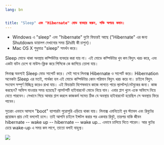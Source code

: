 ```yaml
---
lang: bn


title: "Sleep" এবং "Hibernate" মোড ব্যবহার করুন, শক্তি অপচয় কমান।
---
```


<ul>
<li>Windows এ "sleep" এবং "hibernate" দুটো ফিচারই আছে ("Hibernate" এর জন্য Shutdown ডায়ালগ দেখানোর সময় Shift কী চাপুন)।</li>
<li>Mac OS X শুধুমাত্র "sleep" সমর্থন করে।</li>
</ul>

Sleep মোডে থাকা অবস্থায় কম্পিউটার ব্যবহার করা যায় না। এই মোডে কম্পিউটার খুব কম বিদ্যুৎ খরচ করে, এবং একটা বাটন চেপে বা মাউস-ক্লিক করে পিসিকে কে জাগিয়ে তোলা যায়।
 
লিনাক্স অবশ্যই Sleep মোড সাপোর্ট করে। সেই সাথে লিনাক্স Hibernate ও সাপোর্ট করে। Hibernation অনেকটা Sleep এর মতই, পার্থক্য হল এই মোডে কম্পিউটার কোন পরিমান বিদ্যুৎ খরচ করে না। চাইলে বিদ্যুৎ সংযোগ সম্পূর্ণ বিচ্ছিন্ন করেও রাখা যায়। এই ফিচারটা বিশেষভাবে কাজে লাগতে পারে ল্যাপটপ/নেটবুকের জন্য। কাজ করছেন? অফিস যাওয়ার সময় হয়েছে? ল্যাপটপটি হাইবারনেট মোডে নিয়ে যান। এবার প্লাগ খুলে একে অফিসে নিয়ে যেতে পারবেন। সেখানে গিয়ে আবার প্লাগ করলে কাজকর্ম সমেত ঠিক যে অবস্থায় হাইবারনেট হয়েছিল সে অবস্থায় ফিরে পাবেন।

সুতরাং এভাবে আসলে "boot" ব্যাপারটা পুরোপুরি এড়িয়ে থাকা যায়। লিনাক্স এমনিতেই খুব স্ট্যাবল এবং রিবুটের প্রয়োজন প্রায় নেই বললেই চলে। তাই আপনি চাইলে ইন্সটল করার পর একবার রিবুট, তারপর বাকি জীবন hibernate -- wake up -- hibernate -- wake up... এভাবে চালিয়ে দিতে পারেন। আর বুটের চেয়ে wake-up এ সময় কম লাগে, তাতো বলাই বাহুল্য।

<img src="Images/suspend_hibernate_thumb.png" />




